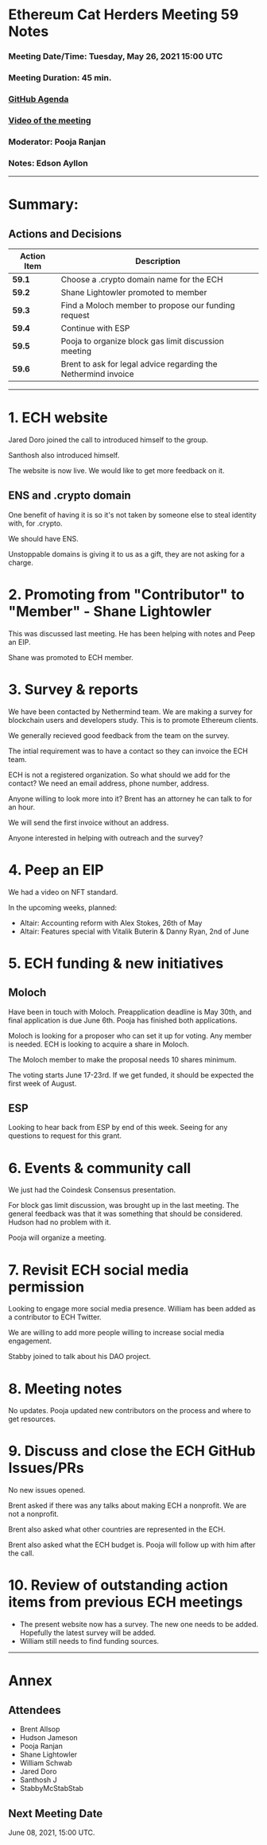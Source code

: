 # Ethereum Cat Herders Meeting 59 Notes

### Meeting Date/Time: Tuesday, May 26, 2021 15:00 UTC

### Meeting Duration:  45 min.

### [GitHub Agenda](https://github.com/ethereum-cat-herders/PM/issues/177)

### [Video of the meeting](https://youtu.be/rURgAqMIHV8)

### Moderator: Pooja Ranjan

### Notes: Edson Ayllon

---

# **Summary:**

## Actions and Decisions

Action Item | Description
-|-
**59.1** | Choose a .crypto domain name for the ECH
**59.2** | Shane Lightowler promoted to member
**59.3** | Find a Moloch member to propose our funding request
**59.4** | Continue with ESP
**59.5** | Pooja to organize block gas limit discussion meeting
**59.6** | Brent to ask for legal advice regarding the Nethermind invoice


---


# 1. ECH website

Jared Doro joined the call to introduced himself to the group.

Santhosh also introduced himself. 

The website is now live. We would like to get more feedback on it.

## ENS and .crypto domain

One benefit of having it is so it's not taken by someone else to steal identity with, for .crypto.

We should have ENS. 

Unstoppable domains is giving it to us as a gift, they are not asking for a charge.


# 2. Promoting from "Contributor" to "Member" - Shane Lightowler

This was discussed last meeting. He has been helping with notes and Peep an EIP. 

Shane was promoted to ECH member.



# 3. Survey & reports

We have been contacted by Nethermind team. We are making a survey for blockchain users and developers study. This is to promote Ethereum clients.

We generally recieved good feedback from the team on the survey.

The intial requirement was to have a contact so they can invoice the ECH team. 

ECH is not a registered organization. So what should we add for the contact? We need an email address, phone number, address.

Anyone willing to look more into it? Brent has an attorney he can talk to for an hour.

We will send the first invoice without an address.

Anyone interested in helping with outreach and the survey?

# 4. Peep an EIP

We had a video on NFT standard.

In the upcoming weeks, planned:
- Altair: Accounting reform with Alex Stokes, 26th of May
- Altair: Features special with Vitalik Buterin & Danny Ryan, 2nd of June



# 5. ECH funding & new initiatives

## Moloch 

Have been in touch with Moloch. Preapplication deadline is May 30th, and final application is due June 6th. Pooja has finished both applications.

Moloch is looking for a proposer who can set it up for voting. Any member is needed. ECH is looking to acquire a share in Moloch. 

The Moloch member to make the proposal needs 10 shares minimum.

The voting starts June 17-23rd. If we get funded, it should be expected the first week of August.


## ESP

Looking to hear back from ESP by end of this week. Seeing for any questions to request for this grant. 

# 6. Events & community call

We just had the Coindesk Consensus presentation. 

For block gas limit discussion, was brought up in the last meeting. The general feedback was that it was something that should be considered. Hudson had no problem with it.

Pooja will organize a meeting.


# 7. Revisit ECH social media permission

Looking to engage more social media presence. William has been added as a contributor to ECH Twitter.

We are willing to add more people willing to increase social media engagement.

Stabby joined to talk about his DAO project.

# 8. Meeting notes

No updates. Pooja updated new contributors on the process and where to get resources.

# 9. Discuss and close the ECH GitHub Issues/PRs

No new issues opened.

Brent asked if there was any talks about making ECH a nonprofit. We are not a nonprofit.

Brent also asked what other countries are represented in the ECH.

Brent also asked what the ECH budget is. Pooja will follow up with him after the call.

# 10.  Review of outstanding action items from previous ECH meetings

- The present website now has a survey. The new one needs to be added. Hopefully the latest survey will be added.
- William still needs to find funding sources.


---

# Annex

## Attendees

- Brent Allsop
- Hudson Jameson
- Pooja Ranjan
- Shane Lightowler
- William Schwab
- Jared Doro
- Santhosh J
- StabbyMcStabStab

## Next Meeting Date

June 08, 2021, 15:00 UTC.
